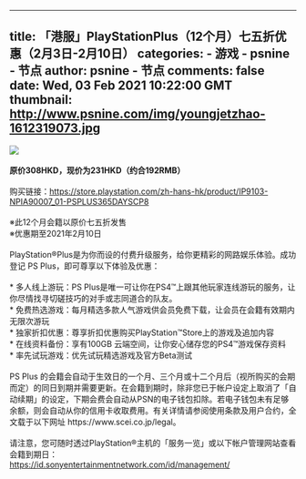 
---
title: 「港服」PlayStationPlus（12个月）七五折优惠（2月3日-2月10日）
categories: 
    - 游戏
    - psnine - 节点
author: psnine - 节点
comments: false
date: Wed, 03 Feb 2021 10:22:00 GMT
thumbnail: http://www.psnine.com/img/youngjetzhao-1612319073.jpg
---

<div>   
<img src="http://www.psnine.com/img/youngjetzhao-1612319073.jpg" class="imgclick" referrerpolicy="no-referrer"><br><br><b>原价308HKD，现价为231HKD（约合192RMB）</b><br><br>购买链接：<a href="https://store.playstation.com/zh-hans-hk/product/IP9103-NPIA90007_01-PSPLUS365DAYSCP8" target="_blank">https://store.playstation.com/zh-hans-hk/product/IP9103-NPIA90007_01-PSPLUS365DAYSCP8</a><br><br>※此12个月会籍以原价七五折发售<br>※优惠期至2021年2月10日<br><br>PlayStation®Plus是为你而设的付费升级服务，给你更精彩的网路娱乐体验。成功登记 PS Plus，即可尊享以下体验及优惠：<br><br>* 多人线上游玩：PS Plus是唯一可让你在PS4™上跟其他玩家连线游玩的服务，让你尽情找寻切磋技巧的对手或志同道合的队友。<br>* 免费热选游戏：每月精选多款人气游戏供会员免费下载，让会员在会籍有效期内无限次游玩<br>* 独家折扣优惠：尊享折扣优惠购买PlayStation™Store上的游戏及追加内容<br>* 在线资料备份：享有100GB 云端空间，让你安心储存您的PS4™游戏保存资料<br>* 率先试玩游戏：优先试玩精选游戏及官方Beta测试<br><br>PS Plus 的会籍会自动于生效日的一个月、三个月或十二个月后（视所购买的会期而定）的同日到期并需要更新。在会籍到期时，除非您已于帐户设定上取消了「自动续期」的设定，下期会费会自动从PSN的电子钱包扣除。若电子钱包未有足够余额，则会自动从你的信用卡收取费用。有关详情请参阅使用条款及用户合约，全文载于以下网址 https://www.scei.co.jp/legal。<br><br>请注意，您可随时透过PlayStation®主机的「服务一览」或以下帐户管理网站查看会籍到期日：<br><a href="https://id.sonyentertainmentnetwork.com/id/management/" target="_blank">https://id.sonyentertainmentnetwork.com/id/management/</a>  
</div>
            